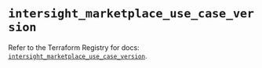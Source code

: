 # `intersight_marketplace_use_case_version`

Refer to the Terraform Registry for docs: [`intersight_marketplace_use_case_version`](https://registry.terraform.io/providers/ciscodevnet/intersight/1.0.71/docs/resources/marketplace_use_case_version).
